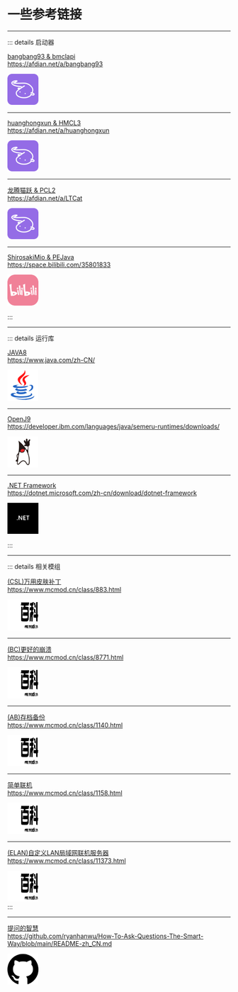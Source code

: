 # 一些参考链接

---

::: details 启动器

<style src="/.vitepress/theme/style/linkcard.css"></style>
<div class="linkcard">
  <a href="https://afdian.net/a/bangbang93" target="_blank">
    <p class="description">bangbang93 &amp; bmclapi<br><span>https://afdian.net/a/bangbang93</span></p>
    <div class="logo">
        <img alt="Logo" width="70px" height="70px" src="/image/logo/aifadian.svg" />
    </div>
  </a>
</div>

---

<style src="/.vitepress/theme/style/linkcard.css"></style>
<div class="linkcard">
  <a href="https://afdian.net/a/huanghongxun" target="_blank">
    <p class="description">huanghongxun &amp; HMCL3<br><span>https://afdian.net/a/huanghongxun</span></p>
    <div class="logo">
        <img alt="Logo" width="70px" height="70px" src="/image/logo/aifadian.svg" />
    </div>
  </a>
</div>

---

<style src="/.vitepress/theme/style/linkcard.css"></style>
<div class="linkcard">
  <a href="https://afdian.net/a/LTCat" target="_blank">
    <p class="description">龙腾猫跃 &amp; PCL2<br><span>https://afdian.net/a/LTCat</span></p>
    <div class="logo">
        <img alt="Logo" width="70px" height="70px" src="/image/logo/aifadian.svg" />
    </div>
  </a>
</div>

---

<style src="/.vitepress/theme/style/linkcard.css"></style>
<div class="linkcard">
  <a href="https://space.bilibili.com/35801833" target="_blank">
    <p class="description">ShirosakiMio &amp; PEJava<br><span>https://space.bilibili.com/35801833</span></p>
    <div class="logo">
        <img alt="Logo" width="70px" height="70px" src="/image/logo/bilibili.svg" />
    </div>
  </a>
</div>

::: 

---

::: details 运行库

<style src="/.vitepress/theme/style/linkcard.css"></style>
<div class="linkcard">
  <a href="https://www.java.com/zh-CN/" target="_blank">
    <p class="description">JAVA8<br><span>https://www.java.com/zh-CN/</span></p>
    <div class="logo">
        <img alt="Logo" width="70px" height="70px" src="/image/logo/java.svg" />
    </div>
  </a>
</div>

---

<style src="/.vitepress/theme/style/linkcard.css"></style>
<div class="linkcard">
  <a href="https://developer.ibm.com/languages/java/semeru-runtimes/downloads/" target="_blank">
    <p class="description">OpenJ9<br><span>https://developer.ibm.com/languages/java/semeru-runtimes/downloads/</span></p>
    <div class="logo">
        <img alt="Logo" width="70px" height="70px" src="/image/logo/OpenJDK.svg" />
    </div>
  </a>
</div>

---

<style src="/.vitepress/theme/style/linkcard.css"></style>
<div class="linkcard">
  <a href="https://dotnet.microsoft.com/zh-cn/download/dotnet-framework" target="_blank">
    <p class="description">.NET Framework<br><span>https://dotnet.microsoft.com/zh-cn/download/dotnet-framework</span></p>
    <div class="logo">
        <img alt="Logo" width="70px" height="70px" src="/image/logo/net.svg" />
    </div>
  </a>
</div>

:::

---

::: details 相关模组

<style src="/.vitepress/theme/style/linkcard.css"></style>
<div class="linkcard">
  <a href="https://www.mcmod.cn/class/883.html" target="_blank">
    <p class="description">(CSL)万用皮肤补丁<br><span>https://www.mcmod.cn/class/883.html</span></p>
    <div class="logo">
        <img alt="Logo" width="70px" height="70px" src="/image/logo/mcmod.svg" />
    </div>
  </a>
</div>

---

<style src="/.vitepress/theme/style/linkcard.css"></style>
<div class="linkcard">
  <a href="https://www.mcmod.cn/class/8771.html" target="_blank">
    <p class="description">(BC)更好的崩溃<br><span>https://www.mcmod.cn/class/8771.html</span></p>
    <div class="logo">
        <img alt="Logo" width="70px" height="70px" src="/image/logo/mcmod.svg" />
    </div>
  </a>
</div>

---

<style src="/.vitepress/theme/style/linkcard.css"></style>
<div class="linkcard">
  <a href="https://www.mcmod.cn/class/1140.html" target="_blank">
    <p class="description">(AB)存档备份<br><span>https://www.mcmod.cn/class/1140.html</span></p>
    <div class="logo">
        <img alt="Logo" width="70px" height="70px" src="/image/logo/mcmod.svg" />
    </div>
  </a>
</div>

---

<style src="/.vitepress/theme/style/linkcard.css"></style>
<div class="linkcard">
  <a href="https://www.mcmod.cn/class/1158.html" target="_blank">
    <p class="description">简单联机<br><span>https://www.mcmod.cn/class/1158.html</span></p>
    <div class="logo">
        <img alt="Logo" width="70px" height="70px" src="/image/logo/mcmod.svg" />
    </div>
  </a>
</div>

---

<style src="/.vitepress/theme/style/linkcard.css"></style>
<div class="linkcard">
  <a href="https://www.mcmod.cn/class/11373.html" target="_blank">
    <p class="description">(ELAN)自定义LAN局域网联机服务器<br><span>https://www.mcmod.cn/class/11373.html</span></p>
    <div class="logo">
        <img alt="Logo" width="70px" height="70px" src="/image/logo/mcmod.svg" />
    </div>
  </a>
</div>
:::

---

<style src="/.vitepress/theme/style/linkcard.css"></style>
<div class="linkcard">
  <a href="https://github.com/ryanhanwu/How-To-Ask-Questions-The-Smart-Way/blob/main/README-zh_CN.md" target="_blank">
    <p class="description">提问的智慧<br><span>https://github.com/ryanhanwu/How-To-Ask-Questions-The-Smart-Way/blob/main/README-zh_CN.md</span></p>
    <div class="logo">
        <img alt="Logo" width="70px" height="70px" src="/image/logo/github.svg" />
    </div>
  </a>
</div>
